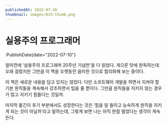 ```yaml
---
publishedAt: 2022-07-10
thumbnail: images/033-thumb.png
---
```


# 실용주의 프로그래머

:PublishDate{date="2022-07-10"}

얼마전에 ‘실용주의 프로그래머 20주년 기념판’을 다 읽었다. 게으른 탓에 완독하는데 오래 걸렸지만 그만큼 이 책을 오랫동안 음미한 것으로 합리화해 보는 중이다.

이 책은 새로운 내용을 담고 있지는 않았다. 다만 소프트웨어 개발을 하면서 지켜야 할 기본 원칙들을 계속해서 강조하면서 팁을 줄 뿐이다. 그만큼 원칙들을 지키지 않는 경우가 많고 지키기 힘들다는 것일까.

마지막 옮긴이 후기 부분에서도 성장한다는 것은 ‘힘을 덜 들이고 능숙하게 원칙을 지키게 되는 것이 아닐까’라고 말하는데, 그렇게 보면 나는 아직 한참 멀었다는 생각이 계속 든다.
